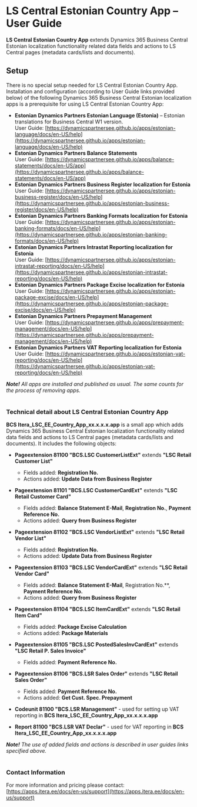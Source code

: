 # LS Central Estonian Country App – User Guide
**LS Central Estonian Country App** extends Dynamics 365 Business Central Estonian localization functionality related data fields and actions to LS Central pages (metadata cards/lists and documents).

## Setup
There is no special setup needed for LS Central Estonian Country App. Installation and configuration (according to User Guide links provided below) of the following Dynamics 365 Business Central Estonian localization apps is a prerequisite for using LS Central Estonian Country App:
* **Estonian Dynamics Partners Estonian Language (Estonia)** – Estonian translations for Business Central W1 version.<br> User Guide: [https://dynamicspartnersee.github.io/apps/estonian-language/docs/en-US/help](https://dynamicspartnersee.github.io/apps/estonian-language/docs/en-US/help)
* **Estonian Dynamics Partners Balance Statements** <br> User Guide: [https://dynamicspartnersee.github.io/apps/balance-statements/docs/en-US/app](https://dynamicspartnersee.github.io/apps/balance-statements/docs/en-US/app) 
* **Estonian Dynamics Partners Business Register localization for Estonia** <br> User Guide: [https://dynamicspartnersee.github.io/apps/estonian-business-register/docs/en-US/help](https://dynamicspartnersee.github.io/apps/estonian-business-register/docs/en-US/help)
* **Estonian Dynamics Partners Banking Formats localization for Estonia** <br> User Guide: [https://dynamicspartnersee.github.io/apps/estonian-banking-formats/docs/en-US/help](https://dynamicspartnersee.github.io/apps/estonian-banking-formats/docs/en-US/help)
* **Estonian Dynamics Partners Intrastat Reporting localization for Estonia** <br> User Guide: [https://dynamicspartnersee.github.io/apps/estonian-intrastat-reporting/docs/en-US/help](https://dynamicspartnersee.github.io/apps/estonian-intrastat-reporting/docs/en-US/help)
* **Estonian Dynamics Partners Package Excise localization for Estonia** <br> User Guide: [https://dynamicspartnersee.github.io/apps/estonian-package-excise/docs/en-US/help](https://dynamicspartnersee.github.io/apps/estonian-package-excise/docs/en-US/help)
* **Estonian Dynamics Partners Prepayment Management** <br> User Guide: [https://dynamicspartnersee.github.io/apps/prepayment-management/docs/en-US/help](https://dynamicspartnersee.github.io/apps/prepayment-management/docs/en-US/help)
* **Estonian Dynamics Partners VAT Reporting localization for Estonia** <br> User Guide: [https://dynamicspartnersee.github.io/apps/estonian-vat-reporting/docs/en-US/help](https://dynamicspartnersee.github.io/apps/estonian-vat-reporting/docs/en-US/help)

***Note!** All apps are installed and published as usual. The same counts for the process of removing apps.* 
<br><br>

### Technical detail about LS Central Estonian Country App
**BCS Itera_LSC_EE_Country_App_xx.x.x.x.app** is a small app which adds Dynamics 365 Business Central Estonian localization functionality related data fields and actions to LS Central pages (metadata cards/lists and documents). It includes the following objects:

* **Pageextension 81100 "BCS.LSC CustomerListExt"** extends **"LSC Retail Customer List"**
    *   Fields added: **Registration No.**
    *   Actions added: **Update Data from Business Register**

* **Pageextension 81101 "BCS.LSC CustomerCardExt"** extends **"LSC Retail Customer Card"**
    *   Fields added: **Balance Statement E-Mail**, **Registration No.**, **Payment Reference No.**
    *   Actions added: **Query from Business Register**

* **Pageextension 81102 "BCS.LSC VendorListExt"** extends **"LSC Retail Vendor List"**
    *   Fields added: **Registration No.** 
    *   Actions added: **Update Data from Business Register** 

* **Pageextension 81103 "BCS.LSC VendorCardExt"** extends **"LSC Retail Vendor Card"**
    *   Fields added: **Balance Statement E-Mail**, Registration No.**, **Payment Reference No.**
    *   Actions added: **Query from Business Register**

* **Pageextension 81104 "BCS.LSC ItemCardExt"** extends **"LSC Retail Item Card"**
    *   Fields added: **Package Excise Calculation**
    *   Actions added: **Package Materials**

* **Pageextension 81105 "BCS.LSC PostedSalesInvCardExt"** extends **"LSC Retail P. Sales Invoice"**
    *   Fields added: **Payment Reference No.**

* **Pageextension 81106 "BCS.LSR Sales Order"** extends **"LSC Retail Sales Order"**
    *   Fields added: **Payment Reference No.**
    *   Actions added: **Get Cust. Spec. Prepayment**

* **Codeunit 81100 "BCS.LSR Management"** - used for setting up VAT reporting in **BCS Itera_LSC_EE_Country_App_xx.x.x.x.app**

* **Report 81100 "BCS.LSR VAT Declar"** - used for VAT reporting in **BCS Itera_LSC_EE_Country_App_xx.x.x.x.app**

***Note!** The use of added fields and actions is described in user guides links specified above.*
<br><br>


### Contact Information
For more information and pricing please contact:  
[https://apps.itera.ee/docs/en-us/support](https://apps.itera.ee/docs/en-us/support)
